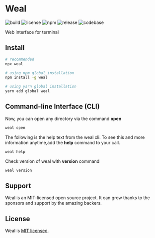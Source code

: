 # Weal

![build](https://github.com/iamando/weal/workflows/build/badge.svg)
![license](https://img.shields.io/github/license/iamando/weal?color=success)
![npm](https://img.shields.io/npm/v/weal)
![release](https://img.shields.io/github/release-date/iamando/weal)
![codebase](https://github.com/iamando/weal/workflows/codebase/badge.svg)

Web interface for terminal

## Install

```bash
# recommended
npx weal

# using npm global installation
npm install -g weal

# using yarn global installation
yarn add global weal
```

## Command-line Interface (CLI)

Now, you can open any directory via the command **open**

```bash
weal open
```

The following is the help text from the weal cli. To see this and more information anytime,add the **help** command to your call.

```bash
weal help
```

Check version of weal with **version** command

```bash
weal version
```

## Support

Weal is an MIT-licensed open source project. It can grow thanks to the sponsors and support by the amazing backers.

## License

Weal is [MIT licensed](license).
